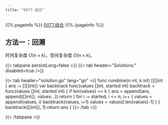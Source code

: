 ```yaml
---
title: "0077.组合"
---
```


{{% pageinfo %}}
[0077.组合](https://leetcode.cn/problems/combinations/)
{{% /pageinfo %}}

## 方法一：回溯

时间复杂度 $O(n \times k)$，空间复杂度 $O(n \times k)$。

{{< tabpane persistLang=false >}}
{{< tab header="Solutions:" disabled=true />}}

{{< tab header="solution.go" lang="go" >}}
func combine(n int, k int) [][]int {
	ans := [][]int{}
	var backtrack func(values []int, started int)
	backtrack = func(values []int, started int) {
		if len(values) == k {
			ans = append(ans, append([]int{}, values...))
			return
		}
		for i := started; i <= n; i++ {
			values = append(values, i)
			backtrack(values, i+1)
			values = values[:len(values)-1]
		}
	}
	backtrack([]int{}, 1)
	return ans
}
{{< /tab >}}

{{< /tabpane >}}
